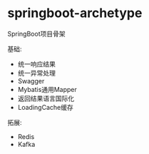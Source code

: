 # springboot-archetype
SpringBoot项目骨架

基础:
- 统一响应结果
- 统一异常处理
- Swagger
- Mybatis通用Mapper
- 返回结果语言国际化
- LoadingCache缓存

拓展:
- Redis
- Kafka
